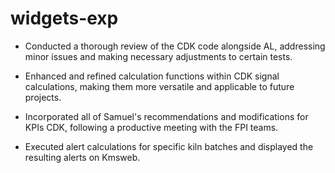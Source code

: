 # widgets-exp
- Conducted a thorough review of the CDK code alongside AL, addressing minor issues and making necessary adjustments to certain tests.

- Enhanced and refined calculation functions within CDK signal calculations, making them more versatile and applicable to future projects.

- Incorporated all of Samuel's recommendations and modifications for KPIs CDK, following a productive meeting with the FPI teams.

- Executed alert calculations for specific kiln batches and displayed the resulting alerts on Kmsweb.
